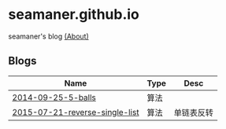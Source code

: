 # seamaner.github.io
seamaner's blog [(About)][1]



## Blogs

|	Name                                              | Type         | Desc       |
| ------------------------------------------------- | ------------ | ---------- |
| [2014-09-25-5-balls][2]                           | 算法         |            |
| [2015-07-21-reverse-single-list][3]               | 算法         | 单链表反转  |


[1]: ./about.html
[2]: ./2014_09_25_5_balls
[3]: ./2015-07-21-reverse-single-list
